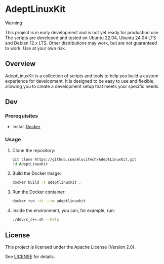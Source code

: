 # AdeptLinuxKit

> [!WARNING]
> This project is in early development and is not yet ready for production use. The scripts are developed and tested on Ubuntu 22.04, Ubuntu 24.04 LTS and Debian 12.x LTS. Other distributions may work, but are not guaranteed to work. Use at your own risk.

## Overview

AdeptLinuxKit is a collection of scripts and tools to help you build a custom experience for development. It is designed to be easy to use and flexible, allowing you to create a development setup that meets your specific needs.

## Dev

### Prerequisites

- Install [Docker](https://docs.docker.com/desktop/setup/install/linux/)

### Usage

1. Clone the repository:

   ```bash
   git clone https://github.com/AluciTech/AdeptLinuxKit.git
   cd AdeptLinuxKit
   ```

2. Build the Docker image:

   ```bash
   docker build -t adeptlinuxkit .
   ```

3. Run the Docker container:

   ```bash
   docker run -it --rm adeptlinuxkit
   ```

4. Inside the environment, you can, for example, run:

   ```bash
   ./dev/c_c++.sh --help
   ```

## License

This project is licensed under the Apache License (Version 2.0).

See [LICENSE](LICENSE) for details.
